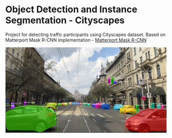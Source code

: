 # Object Detection and Instance Segmentation - Cityscapes

Project for detecting traffic participants using Cityscapes dataset. Based on Matterport Mask R-CNN implementation - [Matterport Mask R-CNN](https://github.com/matterport/Mask_RCNN)

![Instance Segmentation Sample](samples/sample.png)

